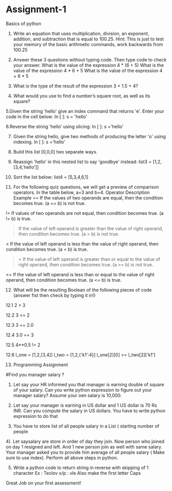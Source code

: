 # Assignment-1
Basics of python

1. Write an equation that uses multiplication, division, an exponent, addition, and subtraction that is equal to 100.25.
Hint: This is just to test your memory of the basic arithmetic commands, work backwards from 100.25

2. Answer these 3 questions without typing code. Then type code to check your answer.
What is the value of the expression 4 * (6 + 5)
What is the value of the expression 4 * 6 + 5
What is the value of the expression 4 + 6 * 5

3. What is the type of the result of the expression 3 + 1.5 + 4?
   
4. What would you use to find a number’s square root, as well as its square?
 
5.Given the string 'hello' give an index command that returns 'e'. Enter your code in the cell below:
In [ ]: s = 'hello'

6.Reverse the string 'hello' using slicing:
In [ ]: s ='hello'

7. Given the string hello, give two methods of producing the letter 'o' using indexing.
In [ ]: s ='hello'

8. Build this list [0,0,0] two separate ways.
   
9. Reassign 'hello' in this nested list to say 'goodbye' instead:
 list3 = [1,2,[3,4,'hello']]

10. Sort the list below: list4 = [5,3,4,6,1]

11. For the following quiz questions, we will get a preview of comparison operators. In the table below, a=3 and b=4.
Operator Description Example
== If the values of two operands are equal, then the condition becomes true.
(a == b) is not true.

!= If values of two operands are not equal, then condition becomes true.
(a != b) is true.

> If the value of left operand is greater than the value of right operand, then condition becomes true.
(a > b) is not true.

< If the value of left operand is less than the value of right operand, then condition becomes true.
(a < b) is true.

>= If the value of left operand is greater than or equal to the value of right operand, then condition becomes true.
(a >= b) is not true.

<= If the value of left operand is less than or equal to the value of right operand, then condition becomes true.
(a <= b) is true.

12. What will be the resulting Boolean of the following pieces of code (answer fist then check by typing it in!)

12.1  2 > 3

12.2  3 <= 2

12.3  3 == 2.0

12.4 3.0 == 3

12.5  4**0.5 != 2

12.6 l_one = [1,2,[3,4]]
   l_two = [1,2,{'k1':4}]
   l_one[2][0] >= l_two[2]['k1']

13. Programming Assignment 

#Find you manager salary ?

1) Let say your HR informed you that manager is earning double of square of your salary. Can you write python  expression to figure out your manager salary? 
Assume your oen salary is 10,000.

2) Let say your manager is earning in US dollar and 1 US dollar is 70 Rs INR. Can you compute the salary in US dollars. You have to write python
expression to do that
3) You have to store list of all people salary in a List ( starting number of people 

4). Let saysalary are store in order of day they join. Now person who joined on day 1 resigned and left. And 1 new person join as well with same salary. 
Your manager asked you to provide him average of all people salary ( Make sure to use index). Perform all above steps in python.

5) Write a python code to return string in reverse with skipping of 1 character Ex : Teclov o/p :  vle Also make the first letter Caps

Great Job on your first assessment!
